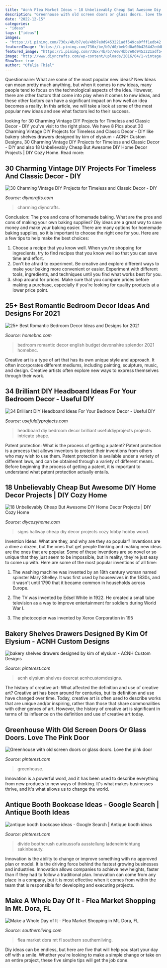 ```yaml
---
title: "Acnh Flea Market Ideas ~ 18 Unbelievably Cheap But Awesome Diy Home Decor Projects"
description: "Greenhouse with old screen doors or glass doors. love the pink door"
date: "2022-12-15"
categories:
- "ideas"
tags: ["ideas"]
images:
- "https://i.pinimg.com/736x/4b/b7/e0/4bb7e0d9453221adf549ca0fff1edb42.jpg"
featuredImage: "https://i.pinimg.com/736x/be/b9/d0/beb9d0a60b4264d2eddb63d748feb66a--old-screen-doors-garden-houses.jpg"
featured_image: "https://i.pinimg.com/736x/4b/b7/e0/4bb7e0d9453221adf549ca0fff1edb42.jpg"
image: "http://www.diyncrafts.com/wp-content/uploads/2016/04/1-vintage-decor-wall.jpg"
ShowToc: true
author: "Ofelia Thiel"
---
```



Questionnaire: What are some of the most popular new ideas?
New Ideas can mean pretty much anything, but when it comes to new ideas, many people tend to focus on the technological aspects of the idea. However, there are other factors that come into play when it comes to new ideas, and these other factors can have a significant impact on how well an idea becomes a reality. In this article, we will take a look at some of the most popular new ideas and see what factors led to their success.

	

		
looking for 30 Charming Vintage DIY Projects for Timeless and Classic Decor - DIY you've visit to the right place. We have 8 Pics about 30 Charming Vintage DIY Projects for Timeless and Classic Decor - DIY like bakery shelves drawers designed by kim of elysium - ACNH Custom Designs, 30 Charming Vintage DIY Projects for Timeless and Classic Decor - DIY and also 18 Unbelievably Cheap But Awesome DIY Home Decor Projects | DIY Cozy Home. Read more:
		
    
## 30 Charming Vintage DIY Projects For Timeless And Classic Decor - DIY

<img loading=lazy src="http://www.diyncrafts.com/wp-content/uploads/2016/04/1-vintage-decor-wall.jpg" onerror="this.onerror=null;this.src='https://tse1.mm.bing.net/th?id=OIP.Li7Bg14tEl6zADz0pTVWNQHaL2&amp;pid=15.1';" alt="30 Charming Vintage DIY Projects for Timeless and Classic Decor - DIY">

_Source: diyncrafts.com_

>charming diyncrafts. 

	

Conclusion: The pros and cons of homemade baking.
What are the pros and cons of making your own baking supplies? Diy ideas are a great way to save money and make your baking easier. There are many options for homemade baking supplies, so it is important to choose the right one for you. Here are a few tips to help make the best choices: 
1. Choose a recipe that you know well. When you're shopping for ingredients, try to find recipes that you know well so that you can save time and effort. 
2. Don't be afraid to experiment. Be creative and explore different ways to make your baking more convenient or easier. Experiment with different tools, ingredients, and techniques until you find what works best for you. 
3. shop around for prices. Make sure that you compare prices before making a purchase, especially if you're looking for quality products at a lower price point.

    
## 25+ Best Romantic Bedroom Decor Ideas And Designs For 2021

<img loading=lazy src="https://homebnc.com/homeimg/2017/07/31-romantic-bedroom-decor-ideas-homebnc.jpg" onerror="this.onerror=null;this.src='https://tse1.mm.bing.net/th?id=OIP.tT3w5WRfcq43AgMafsNqigHaKf&amp;pid=15.1';" alt="25+ Best Romantic Bedroom Decor Ideas and Designs for 2021">

_Source: homebnc.com_

>bedroom romantic decor english budget devonshire splendor 2021 homebnc. 

	

Creative art is a type of art that has its own unique style and approach. It often incorporates different mediums, including painting, sculpture, music, and design. Creative artists often explore new ways to express themselves through their work.

    
## 34 Brilliant DIY Headboard Ideas For Your Bedroom Decor - Useful DIY

<img loading=lazy src="https://i0.wp.com/usefuldiyprojects.com/wp-content/uploads/2015/05/34-Brilliant-DIY-Headboard-Ideas-For-Your-Bedroom-Decor-usefuldiyprojects-14.jpg" onerror="this.onerror=null;this.src='https://tse1.mm.bing.net/th?id=OIP.625qMVVOxaqcz7U1QMbwrwHaJ4&amp;pid=15.1';" alt="34 Brilliant DIY Headboard Ideas For Your Bedroom Decor - Useful DIY">

_Source: usefuldiyprojects.com_

>headboard diy bedroom decor brilliant usefuldiyprojects projects intricate shape. 

	

Patent protection: What is the process of getting a patent?
Patent protection is a process that allows inventors to protect their inventions from others who may wish to use them. Patent protection is available under a variety of different laws, and can be obtained through a variety of different means. Before beginning the process of getting a patent, it is important to understand what patent protection actually entails.

    
## 18 Unbelievably Cheap But Awesome DIY Home Decor Projects | DIY Cozy Home

<img loading=lazy src="http://diycozyhome.com/wp-content/uploads/2016/06/hallway-signs.jpg" onerror="this.onerror=null;this.src='https://tse3.mm.bing.net/th?id=OIP.WK8xketsEFEGkRZhZe0H6gHaLH&amp;pid=15.1';" alt="18 Unbelievably Cheap But Awesome DIY Home Decor Projects | DIY Cozy Home">

_Source: diycozyhome.com_

>signs hallway cheap diy decor projects cozy lobby hobby wood. 

	

Invention Ideas: What are they, and why are they so popular?
Inventions are a dime a dozen, but the ones that get people thinking and making new ideas are the ones that are popular. Some of these inventions are so novel or so unique that they just seem to be impossible, but in reality, they're just easy to come up with. Here are some of the most popular inventions of all time: 
1. The washing machine was invented by an 18th century woman named spinster Mary Shelley. It was first used by housewives in the 1830s, and it wasn't until 1790 that it became common in households across Europe.

2. The TV was invented by Edsel White in 1922. He created a small tube television as a way to improve entertainment for soldiers during World War I.

3. The photocopier was invented by Xerox Corporation in 195
    
## Bakery Shelves Drawers Designed By Kim Of Elysium - ACNH Custom Designs

<img loading=lazy src="https://i.pinimg.com/736x/4b/b7/e0/4bb7e0d9453221adf549ca0fff1edb42.jpg" onerror="this.onerror=null;this.src='https://tse3.mm.bing.net/th?id=OIP.K7Re7xNIUY86pRdbvQTK2gHaEK&amp;pid=15.1';" alt="bakery shelves drawers designed by kim of elysium - ACNH Custom Designs">

_Source: pinterest.com_

>acnh elysium shelves deercat acnhcustomdesigns. 

	

The history of creative art: What affected the definition and use of creative art?
Creative art has been around for centuries, but its definition and use have changed over time. Today, creative art is often used to describe works that are unique and/or inspiring, rather than those that share commonalities with other genres of art. However, the history of creative art is significant in terms of its influence on the definition and use of creative art today.

    
## Greenhouse With Old Screen Doors Or Glass Doors. Love The Pink Door

<img loading=lazy src="https://i.pinimg.com/736x/be/b9/d0/beb9d0a60b4264d2eddb63d748feb66a--old-screen-doors-garden-houses.jpg" onerror="this.onerror=null;this.src='https://tse3.mm.bing.net/th?id=OIP.Tzsamw4ZJoxAgaCzABajFgHaFh&amp;pid=15.1';" alt="Greenhouse with old screen doors or glass doors. Love the pink door">

_Source: pinterest.com_

>greenhouse. 

	

Innovation is a powerful word, and it has been used to describe everything from new products to new ways of thinking. It's what makes businesses thrive, and it's what allows us to change the world.

    
## Antique Booth Bookcase Ideas - Google Search | Antique Booth Ideas

<img loading=lazy src="https://i.pinimg.com/736x/62/b9/93/62b9936b4e3d152a52600311ed4c2054.jpg" onerror="this.onerror=null;this.src='https://tse1.mm.bing.net/th?id=OIP.dCpuizhzal88B4k68D3DaQHaJ4&amp;pid=15.1';" alt="antique booth bookcase ideas - Google Search | Antique booth ideas">

_Source: pinterest.com_

>divide boothcrush curioussofa ausstellung ladeneinrichtung sakinbeauty. 

	

Innovation is the ability to change or improve something with no approved plan or model. It is the driving force behind the fastest growing businesses and industries. Innovation allows companies to achieve new heights, faster than if they had to follow a traditional plan. Innovation can come from any place in a company, but it is most effective when it comes from within the team that is responsible for developing and executing projects.

    
## Make A Whole Day Of It - Flea Market Shopping In Mt. Dora, FL

<img loading=lazy src="http://img1.southernliving.timeinc.net/sites/default/files/styles/story_card_hero/public/image/2016/01/main/hm_2fcbdff92dc010fb_spcms.jpg?itok=97u6tCC6" onerror="this.onerror=null;this.src='https://tse4.mm.bing.net/th?id=OIP.PmIVSz6B3eN0iJdmpQrMpQHaEK&amp;pid=15.1';" alt="Make a Whole Day of It - Flea Market Shopping in Mt. Dora, FL">

_Source: southernliving.com_

>flea market dora mt fl southern southernliving. 

	

Diy ideas can be endless, but here are five that will help you start your day off with a smile. Whether you're looking to make a simple change or take on an entire project, these five simple tips will get the job done.

